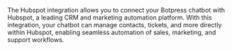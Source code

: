 The Hubspot integration allows you to connect your Botpress chatbot with Hubspot, a leading CRM and marketing automation platform. With this integration, your chatbot can manage contacts, tickets, and more directly within Hubspot, enabling seamless automation of sales, marketing, and support workflows.
